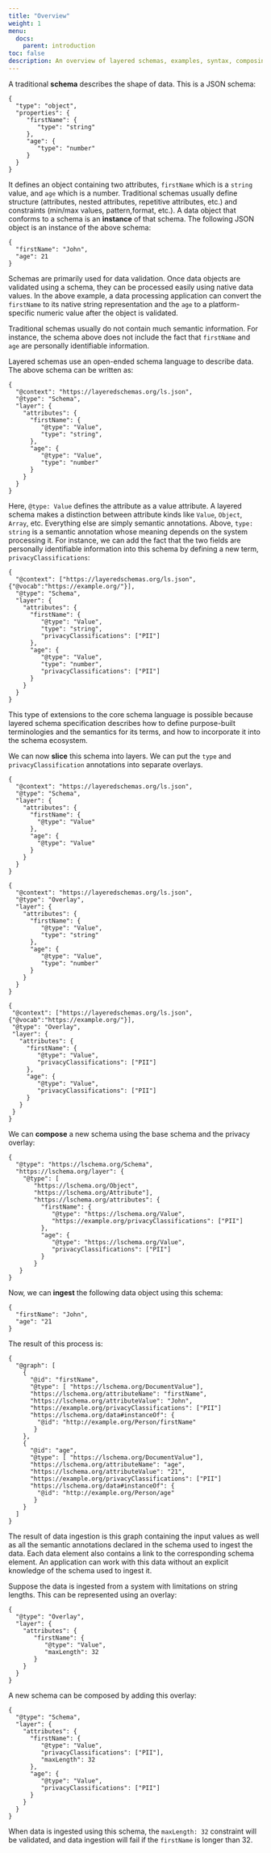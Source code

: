 ```yaml
---
title: "Overview"
weight: 1
menu:
  docs:
    parent: introduction
toc: false
description: An overview of layered schemas, examples, syntax, composing and slicing
---
```


A traditional **schema** describes the shape of data. This is a JSON schema:

```
{
  "type": "object",
  "properties": {
     "firstName": {
        "type": "string"
     },
     "age": {
        "type": "number"
     }
  }
}
```

It defines an object containing two attributes, `firstName` which is a
`string` value, and `age` which is a number. Traditional schemas
usually define structure (attributes, nested attributes, repetitive
attributes, etc.) and constraints (min/max values, pattern,format,
etc.). A data object that conforms to a schema is an **instance** of
that schema. The following JSON object is an instance of the above
schema:

```
{
  "firstName": "John",
  "age": 21
}
```

Schemas are primarily used for data validation. Once data objects are
validated using a schema, they can be processed easily using native
data values. In the above example, a data processing application can
convert the `firstName` to its native string representation and the
`age` to a platform-specific numeric value after the object is
validated.

Traditional schemas usually do not contain much semantic
information. For instance, the schema above does not include the fact
that `firstName` and `age` are personally identifiable
information. 

Layered schemas use an open-ended schema language to describe
data. The above schema can be written as:

```
{
  "@context": "https://layeredschemas.org/ls.json",
  "@type": "Schema",
  "layer": {
    "attributes": {
      "firstName": {
         "@type": "Value",
         "type": "string",
      },
      "age": {
         "@type": "Value",
         "type": "number"
      }
    }
  }
}
```

Here, `@type: Value` defines the attribute as a value attribute.  A
layered schema makes a distinction between attribute kinds like
`Value`, `Object`, `Array`, etc. Everything else are simply semantic
annotations. Above, `type: string` is a semantic annotation whose
meaning depends on the system processing it.  For instance, we can add
the fact that the two fields are personally identifiable information
into this schema by defining a new term, `privacyClassifications`:

```
{
  "@context": ["https://layeredschemas.org/ls.json", {"@vocab":"https://example.org/"}],
  "@type": "Schema",
  "layer": {
    "attributes": {
      "firstName": {
         "@type": "Value",
         "type": "string",
         "privacyClassifications": ["PII"]
      },
      "age": {
         "@type": "Value",
         "type": "number",
         "privacyClassifications": ["PII"]
      }
    }
  }
}
```

This type of extensions to the core schema language is possible
because layered schema specification describes how to define
purpose-built terminologies and the semantics for its terms, and how
to incorporate it into the schema ecosystem. 

We can now **slice** this schema into layers. We can put the `type` and
`privacyClassification` annotations into separate overlays.

```
{
  "@context": "https://layeredschemas.org/ls.json",
  "@type": "Schema",
  "layer": {
    "attributes": {
      "firstName": {
        "@type": "Value"
      },
      "age": {
        "@type": "Value"
      }
    }
  }
}

{
  "@context": "https://layeredschemas.org/ls.json",
  "@type": "Overlay",
  "layer": {
    "attributes": {
      "firstName": {
         "@type": "Value",
         "type": "string"
      },
      "age": {
         "@type": "Value",
         "type": "number"
      }
    }
  }
}

{
 "@context": ["https://layeredschemas.org/ls.json", {"@vocab":"https://example.org/"}],
 "@type": "Overlay",
 "layer": {
   "attributes": {
     "firstName": {
        "@type": "Value",
        "privacyClassifications": ["PII"]
     },
     "age": {
        "@type": "Value",
        "privacyClassifications": ["PII"]
     }
   }
 }
}
```

We can **compose** a new schema using the base schema and the privacy
overlay:

```
{
  "@type": "https://lschema.org/Schema",
  "https://lschema.org/layer": {
    "@type": [
       "https://lschema.org/Object",
       "https://lschema.org/Attribute"],
       "https://lschema.org/attributes": {
         "firstName": {
            "@type": "https://lschema.org/Value",
            "https://example.org/privacyClassifications": ["PII"]
         },
         "age": { 
            "@type": "https://lschema.org/Value",
            "privacyClassifications": ["PII"]
         }
       }
   }
}
```

Now, we can **ingest** the following data object using this schema:

```
{
  "firstName": "John",
  "age": "21
}
```

The result of this process is:
```
{ 
  "@graph": [
    {
      "@id": "firstName",
      "@type": [ "https://lschema.org/DocumentValue"],
      "https://lschema.org/attributeName": "firstName",
      "https://lschema.org/attributeValue": "John",
      "https://example.org/privacyClassifications": ["PII"]
      "https://lschema.org/data#instanceOf": {
        "@id": "http://example.org/Person/firstName"
       }
    },
    {
      "@id": "age",
      "@type": [ "https://lschema.org/DocumentValue"],
      "https://lschema.org/attributeName": "age",
      "https://lschema.org/attributeValue": "21",
      "https://example.org/privacyClassifications": ["PII"]
      "https://lschema.org/data#instanceOf": {
        "@id": "http://example.org/Person/age"
       }
    }
  ]
}
```

The result of data ingestion is this graph containing the input values
as well as all the semantic annotations declared in the schema used to
ingest the data. Each data element also contains a link to the
corresponding schema element. An application can work with this data
without an explicit knowledge of the schema used to ingest it.

Suppose the data is ingested from a system with limitations on string
lengths. This can be represented using an overlay:

```
{
  "@type": "Overlay",
  "layer": {
    "attributes": {
       "firstName": {
          "@type": "Value",
          "maxLength": 32
       }
    }
  }
}
```

A new schema can be composed by adding this overlay:

```
{
  "@type": "Schema",
  "layer": {
    "attributes": {
      "firstName": {
         "@type": "Value",
         "privacyClassifications": ["PII"],
         "maxLength": 32
      },
      "age": { 
         "@type": "Value",
         "privacyClassifications": ["PII"]
      }
    } 
  }
}
```

When data is ingested using this schema, the `maxLength: 32`
constraint will be validated, and data ingestion will fail if the
`firstName` is longer than 32.
  
